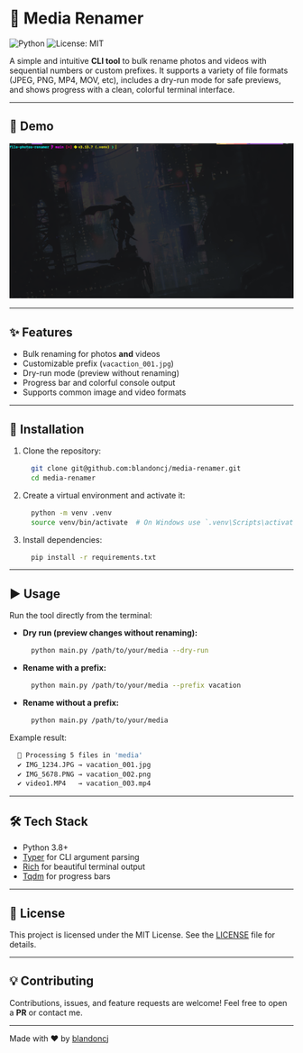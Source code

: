 # 📂 Media Renamer

![Python](https://img.shields.io/badge/python-3.8+-blue.svg)
![License: MIT](https://img.shields.io/badge/License-MIT-green.svg)

A simple and intuitive **CLI tool** to bulk rename photos and videos with
sequential numbers or custom prefixes. It supports a variety of file formats
(JPEG, PNG, MP4, MOV, etc), includes a dry-run mode for safe previews, and
shows progress with a clean, colorful terminal interface.

---

## 🎥 Demo

![demo](assets/demo.gif)

---

## ✨ Features

- Bulk renaming for photos **and** videos
- Customizable prefix (`vacaction_001.jpg`)
- Dry-run mode (preview without renaming)
- Progress bar and colorful console output
- Supports common image and video formats

---

## 🚀 Installation

1. Clone the repository:

   ```bash
     git clone git@github.com:blandoncj/media-renamer.git
     cd media-renamer
   ```

2. Create a virtual environment and activate it:

   ```bash
     python -m venv .venv
     source venv/bin/activate  # On Windows use `.venv\Scripts\activate`
   ```

3. Install dependencies:

   ```bash
     pip install -r requirements.txt
   ```

---

## ▶️ Usage

Run the tool directly from the terminal:

- **Dry run (preview changes without renaming):**

  ```bash
    python main.py /path/to/your/media --dry-run
  ```

- **Rename with a prefix:**

  ```bash
    python main.py /path/to/your/media --prefix vacation
  ```

- **Rename without a prefix:**

  ```bash
    python main.py /path/to/your/media
  ```

Example result:

```bash
  📂 Processing 5 files in 'media'
  ✔ IMG_1234.JPG → vacation_001.jpg
  ✔ IMG_5678.PNG → vacation_002.png
  ✔ video1.MP4   → vacation_003.mp4

```

---

## 🛠️ Tech Stack

- Python 3.8+
- [Typer](https://typer.tiangolo.com/) for CLI argument parsing
- [Rich](https://rich.readthedocs.io/en/stable/) for beautiful terminal output
- [Tqdm](https://github.com/tqdm/tqdm) for progress bars

---

## 📜 License

This project is licensed under the MIT License. See the [LICENSE](LICENSE)
file for details.

---

## 💡 Contributing

Contributions, issues, and feature requests are welcome!
Feel free to open a **PR** or contact me.

---

Made with ❤️ by [blandoncj](https://github.com/blandoncj)
